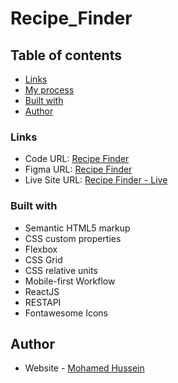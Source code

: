 # Recipe_Finder

## Table of contents


- [Links](#links)
- [My process](#my-process)
- [Built with](#built-with)
- [Author](#author)


### Links

- Code URL: [Recipe Finder](https://github.com/MohamedHussein05/Recipe-Finder)
- Figma URL: [Recipe Finder](https://www.figma.com/file/1jDeT46lTSZc4KdhWfiVIL/Recipe-Finder-App)
- Live Site URL: [Recipe Finder - Live](https://mhy-recipe.netlify.app/)

### Built with

- Semantic HTML5 markup
- CSS custom properties
- Flexbox
- CSS Grid
- CSS relative units
- Mobile-first Workflow
- ReactJS
- RESTAPI
- Fontawesome Icons

## Author

- Website - [Mohamed Hussein](https://github.com/MohamedHussein05)

